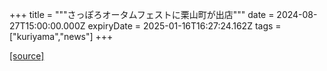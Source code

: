 +++
title = """さっぽろオータムフェストに栗山町が出店"""
date = 2024-08-27T15:00:00.000Z
expiryDate = 2025-01-16T16:27:24.162Z
tags = ["kuriyama","news"]
+++


[[source]](https://www.town.kuriyama.hokkaido.jp/soshiki/53/28644.html)
